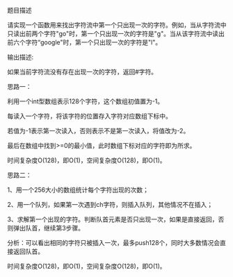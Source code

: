 题目描述

请实现一个函数用来找出字符流中第一个只出现一次的字符。例如，当从字符流中只读出前两个字符"go"时，第一个只出现一次的字符是"g"。当从该字符流中读出前六个字符“google"时，第一个只出现一次的字符是"l"。

输出描述:

如果当前字符流没有存在出现一次的字符，返回#字符。

思路一：

利用一个int型数组表示128个字符，这个数组初值置为-1。

每读入一个字符，将该字符的位置存入字符对应数组下标中。

若值为-1表示第一次读入，否则表示不是第一次读入，将值改为-2。

最后在数组中找到>=0的最小值，此时数组下标对应的字符即为所求。

时间复杂度O(128)，即O(1)，空间复杂度O(128)，即O(1)。

思路二：

1、用一个256大小的数组统计每个字符出现的次数；

2、用一个队列，如果第一次遇到ch字符，则插入队列，其他情况不在插入；

3、求解第一个出现的字符。判断队首元素是否只出现一次，如果是直接返回，否则弹出队首，继续第3步骤。

分析：可以看出相同的字符只被插入一次，最多push128个，同时大多数情况会直接返回队首。

时间复杂度O(128)，即O(1)，空间复杂度O(128)，即O(1)。
